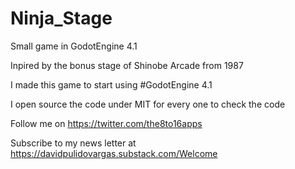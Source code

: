 # Ninja_Stage
Small game in GodotEngine 4.1

Inpired by the bonus stage of Shinobe Arcade from 1987

I made this game to start using #GodotEngine 4.1

I open source the code under MIT for every one to check the code

Follow me on https://twitter.com/the8to16apps

Subscribe to my news letter at https://davidpulidovargas.substack.com/Welcome
